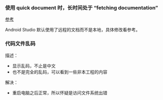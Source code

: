 ### 使用 quick document 时，长时间处于 “fetching documentation”

[参考](https://stackoverflow.com/questions/23378610/android-studio-quick-documentation-always-fetching-documentation)

Android Studio 默认使用了远程的文档而不是本地，具体修改看参考。



### 代码文件乱码

描述：

* 显示乱码，不止是中文
* 也不是完全的乱码，可以看到一些非本工程的内容

解决：

* 重启电脑之后正常，所以怀疑是访问文件系统出错